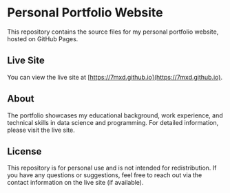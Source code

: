 # Personal Portfolio Website

This repository contains the source files for my personal portfolio website, hosted on GitHub Pages.

## Live Site

You can view the live site at [https://7mxd.github.io](https://7mxd.github.io).

## About

The portfolio showcases my educational background, work experience, and technical skills in data science and programming. For detailed information, please visit the live site.

## License

This repository is for personal use and is not intended for redistribution. If you have any questions or suggestions, feel free to reach out via the contact information on the live site (if available).
